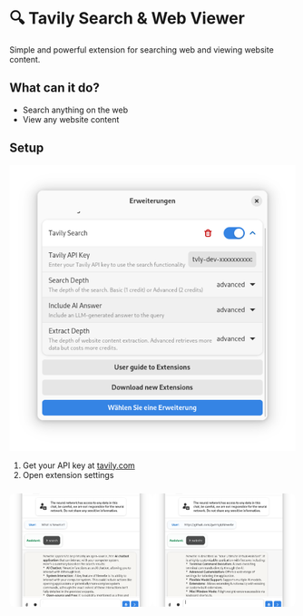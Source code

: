 # 🔍 Tavily Search & Web Viewer

Simple and powerful extension for searching web and viewing website content.

## What can it do?

- Search anything on the web
- View any website content

## Setup
<picture>
  <source srcset="https://raw.githubusercontent.com/qwersyk/Newelle-tavily/master/screenshots/1w.png" media="(prefers-color-scheme: light)">
  <source srcset="https://raw.githubusercontent.com/qwersyk/Newelle-tavily/master/screenshots/1b.png" media="(prefers-color-scheme: dark)">
  <img src="https://raw.githubusercontent.com/qwersyk/Newelle-tavily/master/screenshots/1w.png" alt="settings" />
</picture>

1. Get your API key at [tavily.com](https://tavily.com)
2. Open extension settings

<div align="center">
  <div class="carousel">
    <picture>
      <source srcset="https://raw.githubusercontent.com/qwersyk/Newelle-tavily/master/screenshots/2w.png" media="(prefers-color-scheme: light)">
      <source srcset="https://raw.githubusercontent.com/qwersyk/Newelle-tavily/master/screenshots/2b.png" media="(prefers-color-scheme: dark)">
      <img src="https://raw.githubusercontent.com/qwersyk/Newelle-tavily/master/screenshots/2w.png" alt="search" />
    </picture>
    <picture>
      <source srcset="https://raw.githubusercontent.com/qwersyk/Newelle-tavily/master/screenshots/3w.png" media="(prefers-color-scheme: light)">
      <source srcset="https://raw.githubusercontent.com/qwersyk/Newelle-tavily/master/screenshots/3b.png" media="(prefers-color-scheme: dark)">
      <img src="https://raw.githubusercontent.com/qwersyk/Newelle-tavily/master/screenshots/3w.png" alt="website" />
    </picture>
  </div>
</div>

<style>
.carousel {
    display: flex;
    overflow-x: auto;
    scroll-snap-type: x mandatory;
    scroll-behavior: smooth;
    -webkit-overflow-scrolling: touch;
    padding: 10px 0;
}

.carousel img {
    flex: 0 0 auto;
    width: 300px;
    height: 200px;
    margin-right: 15px;
    scroll-snap-align: start;
    border-radius: 8px;
    object-fit: cover;
}

.carousel::-webkit-scrollbar {
    width: 10px;
    height: 10px;
}

.carousel::-webkit-scrollbar-thumb {
    background: #666;
    border-radius: 10px;
}

.carousel::-webkit-scrollbar-track {
    background: #ddd;
    border-radius: 10px;
}
</style>